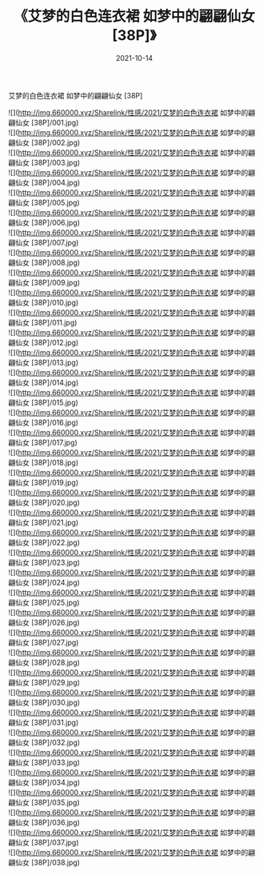 ﻿---
layout: post
title:  《艾梦的白色连衣裙 如梦中的翩翩仙女 [38P]》
date:   2021-10-14
img: http://img.660000.xyz/Sharelink/性感/2021/艾梦的白色连衣裙 如梦中的翩翩仙女 [38P]/000.jpg
categories: [美女, 清纯, 唯美]
---

艾梦的白色连衣裙 如梦中的翩翩仙女 [38P]

  ![](http://img.660000.xyz/Sharelink/性感/2021/艾梦的白色连衣裙 如梦中的翩翩仙女 [38P]/001.jpg) <br> ![](http://img.660000.xyz/Sharelink/性感/2021/艾梦的白色连衣裙 如梦中的翩翩仙女 [38P]/002.jpg) <br> ![](http://img.660000.xyz/Sharelink/性感/2021/艾梦的白色连衣裙 如梦中的翩翩仙女 [38P]/003.jpg) <br> ![](http://img.660000.xyz/Sharelink/性感/2021/艾梦的白色连衣裙 如梦中的翩翩仙女 [38P]/004.jpg) <br> ![](http://img.660000.xyz/Sharelink/性感/2021/艾梦的白色连衣裙 如梦中的翩翩仙女 [38P]/005.jpg) <br> ![](http://img.660000.xyz/Sharelink/性感/2021/艾梦的白色连衣裙 如梦中的翩翩仙女 [38P]/006.jpg) <br> ![](http://img.660000.xyz/Sharelink/性感/2021/艾梦的白色连衣裙 如梦中的翩翩仙女 [38P]/007.jpg) <br> ![](http://img.660000.xyz/Sharelink/性感/2021/艾梦的白色连衣裙 如梦中的翩翩仙女 [38P]/008.jpg) <br> ![](http://img.660000.xyz/Sharelink/性感/2021/艾梦的白色连衣裙 如梦中的翩翩仙女 [38P]/009.jpg) <br> ![](http://img.660000.xyz/Sharelink/性感/2021/艾梦的白色连衣裙 如梦中的翩翩仙女 [38P]/010.jpg) <br> ![](http://img.660000.xyz/Sharelink/性感/2021/艾梦的白色连衣裙 如梦中的翩翩仙女 [38P]/011.jpg) <br> ![](http://img.660000.xyz/Sharelink/性感/2021/艾梦的白色连衣裙 如梦中的翩翩仙女 [38P]/012.jpg) <br> ![](http://img.660000.xyz/Sharelink/性感/2021/艾梦的白色连衣裙 如梦中的翩翩仙女 [38P]/013.jpg) <br> ![](http://img.660000.xyz/Sharelink/性感/2021/艾梦的白色连衣裙 如梦中的翩翩仙女 [38P]/014.jpg) <br> ![](http://img.660000.xyz/Sharelink/性感/2021/艾梦的白色连衣裙 如梦中的翩翩仙女 [38P]/015.jpg) <br> ![](http://img.660000.xyz/Sharelink/性感/2021/艾梦的白色连衣裙 如梦中的翩翩仙女 [38P]/016.jpg) <br> ![](http://img.660000.xyz/Sharelink/性感/2021/艾梦的白色连衣裙 如梦中的翩翩仙女 [38P]/017.jpg) <br> ![](http://img.660000.xyz/Sharelink/性感/2021/艾梦的白色连衣裙 如梦中的翩翩仙女 [38P]/018.jpg) <br> ![](http://img.660000.xyz/Sharelink/性感/2021/艾梦的白色连衣裙 如梦中的翩翩仙女 [38P]/019.jpg) <br> ![](http://img.660000.xyz/Sharelink/性感/2021/艾梦的白色连衣裙 如梦中的翩翩仙女 [38P]/020.jpg) <br> ![](http://img.660000.xyz/Sharelink/性感/2021/艾梦的白色连衣裙 如梦中的翩翩仙女 [38P]/021.jpg) <br> ![](http://img.660000.xyz/Sharelink/性感/2021/艾梦的白色连衣裙 如梦中的翩翩仙女 [38P]/022.jpg) <br> ![](http://img.660000.xyz/Sharelink/性感/2021/艾梦的白色连衣裙 如梦中的翩翩仙女 [38P]/023.jpg) <br> ![](http://img.660000.xyz/Sharelink/性感/2021/艾梦的白色连衣裙 如梦中的翩翩仙女 [38P]/024.jpg) <br> ![](http://img.660000.xyz/Sharelink/性感/2021/艾梦的白色连衣裙 如梦中的翩翩仙女 [38P]/025.jpg) <br> ![](http://img.660000.xyz/Sharelink/性感/2021/艾梦的白色连衣裙 如梦中的翩翩仙女 [38P]/026.jpg) <br> ![](http://img.660000.xyz/Sharelink/性感/2021/艾梦的白色连衣裙 如梦中的翩翩仙女 [38P]/027.jpg) <br> ![](http://img.660000.xyz/Sharelink/性感/2021/艾梦的白色连衣裙 如梦中的翩翩仙女 [38P]/028.jpg) <br> ![](http://img.660000.xyz/Sharelink/性感/2021/艾梦的白色连衣裙 如梦中的翩翩仙女 [38P]/029.jpg) <br> ![](http://img.660000.xyz/Sharelink/性感/2021/艾梦的白色连衣裙 如梦中的翩翩仙女 [38P]/030.jpg) <br> ![](http://img.660000.xyz/Sharelink/性感/2021/艾梦的白色连衣裙 如梦中的翩翩仙女 [38P]/031.jpg) <br> ![](http://img.660000.xyz/Sharelink/性感/2021/艾梦的白色连衣裙 如梦中的翩翩仙女 [38P]/032.jpg) <br> ![](http://img.660000.xyz/Sharelink/性感/2021/艾梦的白色连衣裙 如梦中的翩翩仙女 [38P]/033.jpg) <br> ![](http://img.660000.xyz/Sharelink/性感/2021/艾梦的白色连衣裙 如梦中的翩翩仙女 [38P]/034.jpg) <br> ![](http://img.660000.xyz/Sharelink/性感/2021/艾梦的白色连衣裙 如梦中的翩翩仙女 [38P]/035.jpg) <br> ![](http://img.660000.xyz/Sharelink/性感/2021/艾梦的白色连衣裙 如梦中的翩翩仙女 [38P]/036.jpg) <br> ![](http://img.660000.xyz/Sharelink/性感/2021/艾梦的白色连衣裙 如梦中的翩翩仙女 [38P]/037.jpg) <br> ![](http://img.660000.xyz/Sharelink/性感/2021/艾梦的白色连衣裙 如梦中的翩翩仙女 [38P]/038.jpg) <br>